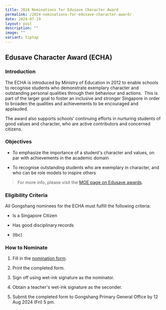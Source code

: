 ```yaml
---
title: 2024 Nominations for Edusave Character Award
permalink: /2024-nominations-for-edusave-character-award/
date: 2024-07-19
layout: post
description: ""
image: ""
variant: tiptap
---
```

<h2>Edusave Character Award (ECHA)</h2>
<p></p>
<h3>Introduction</h3>
<p>The ECHA is introduced by Ministry of Education in 2012 to enable schools
to recognise students who demonstrate exemplary character and outstanding
personal qualities through their behaviour and actions. &nbsp;This is part
of the larger goal to foster an inclusive and stronger Singapore in order
to broaden the qualities and achievements to be encouraged and applauded.</p>
<p>The award also supports schools’ continuing efforts in nurturing students
of good values and character, who are active contributors and concerned
citizens.<strong>&nbsp;</strong>
</p>
<p></p>
<h3>Objectives</h3>
<ul data-tight="true" class="tight">
<li>
<p>To emphasize the importance of a student's character and values, on par
with achievements in the academic domain</p>
</li>
<li>
<p>To recognise outstanding students who are exemplary in character, and
who can be role models to inspire others</p>
</li>
</ul>
<p></p>
<blockquote>
<p>For more info, please visit the <a href="https://www.moe.gov.sg/financial-matters/awards-scholarships/edusave-awards" rel="noopener noreferrer nofollow" target="_blank">MOE page on Edusave awards</a>.</p>
</blockquote>
<p></p>
<h3>Eligibility Criteria</h3>
<p>All Gongshang nominees for the ECHA must fulfill the following criteria:</p>
<ul data-tight="true" class="tight">
<li>
<p>Is a Singapore Citizen</p>
</li>
<li>
<p>Has good disciplinary records</p>
</li>
<li>
<p>(tbc)</p>
</li>
</ul>
<p></p>
<h3>How to Nominate</h3>
<ol data-tight="true" class="tight">
<li>
<p>Fill in the <a href="/files/ECHA_2024_N2_Nomination_Form_Parents_Coaches.pdf" rel="noopener noreferrer nofollow" target="_blank">nomination form</a>.</p>
</li>
<li>
<p>Print the completed form.</p>
</li>
<li>
<p>Sign off using wet-ink signature as the nominator.</p>
</li>
<li>
<p>Obtain a teacher's wet-ink signature as the seconder.</p>
</li>
<li>
<p>Submit the completed form to Gongshang Primary General Office by 12 Aug
2024 (Fri) 5 pm.</p>
<p></p>
</li>
</ol>
<p></p>